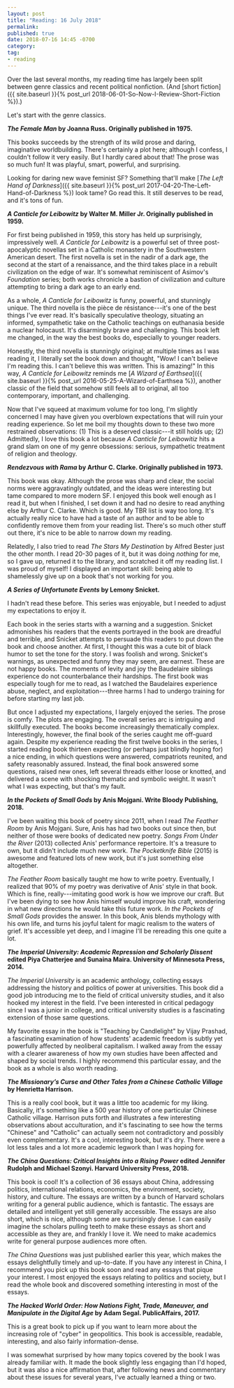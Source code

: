 ```yaml
---
layout: post
title: "Reading: 16 July 2018"
permalink:
published: true
date: 2018-07-16 14:45 -0700
category:
tag:
- reading
---
```


Over the last several months, my reading time has largely been split between genre classics and recent political nonfiction. (And [short fiction]({{ site.baseurl }}{% post_url 2018-06-01-So-Now-I-Review-Short-Fiction %}).)

Let's start with the genre classics.

***The Female Man* by Joanna Russ. Originally published in 1975.**

This books succeeds by the strength of its wild prose and daring, imaginative worldbuilding. There's certainly a plot here; although I confess, I couldn't follow it very easily. But I hardly cared about that! The prose was so much fun! It was playful, smart, powerful, and surprising.

Looking for daring new wave feminist SF? Something that'll make [*The Left Hand of Darkness*]({{ site.baseurl }}{% post_url 2017-04-20-The-Left-Hand-of-Darkness %}) look tame? Go read this. It still deserves to be read, and it's tons of fun.

***A Canticle for Leibowitz* by Walter M. Miller Jr. Originally published in 1959.**

For first being published in 1959, this story has held up surprisingly, impressively well. *A Canticle for Leibowitz* is a powerful set of three post-apocalyptic novellas set in a Catholic monastery in the Southwestern American desert. The first novella is set in the nadir of a dark age, the second at the start of a renaissance, and the third takes place in a rebuilt civilization on the edge of war. It's somewhat reminiscent of Asimov's *Foundation* series; both works chronicle a bastion of civilization and culture attempting to bring a dark age to an early end.

As a whole, *A Canticle for Leibowitz* is funny, powerful, and stunningly unique. The third novella is the pièce de résistance---it's one of the best things I've ever read. It's basically speculative theology, situating an informed, sympathetic take on the Catholic teachings on euthanasia beside a nuclear holocaust. It's disarmingly brave and challenging. This book left me changed, in the way the best books do, especially to younger readers.

Honestly, the third novella is stunningly original; at multiple times as I was reading it, I literally set the book down and thought, "Wow! I can't believe I'm reading this. I can't believe this was written. This is amazing!" In this way, *A Canticle for Leibowitz* reminds me [*A Wizard of Earthsea*]({{ site.baseurl }}{% post_url 2016-05-25-A-Wizard-of-Earthsea %}), another classic of the field that somehow still feels all to original, all too contemporary, important, and challenging.

Now that I've squeed at maximum volume for too long, I'm slightly concerned I may have given you overblown expectations that will ruin your reading experience. So let me boil my thoughts down to these two more restrained observations: (1) This is a deserved classic---it still holds up; (2) Admittedly, I love this book a lot because *A Canticle for Leibowitiz* hits a grand slam on one of my genre obsessions: serious, sympathetic treatment of religion and theology.

***Rendezvous with Rama* by Arthur C. Clarke. Originally published in 1973.**

This book was okay. Although the prose was sharp and clear, the social norms were aggravatingly outdated, and the ideas were interesting but tame compared to more modern SF. I enjoyed this book well enough as I read it, but when I finished, I set down it and had no desire to read anything else by Arthur C. Clarke. Which is good. My TBR list is way too long. It's actually really nice to have had a taste of an author and to be able to confidently remove them from your reading list. There's so much other stuff out there, it's nice to be able to narrow down my reading.

Relatedly, I also tried to read *The Stars My Destination* by Alfred Bester just the other month. I read 20-30 pages of it, but it was doing *nothing* for me, so I gave up, returned it to the library, and scratched it off my reading list. I was proud of myself! I displayed an important skill: being able to shamelessly give up on a book that's not working for you.

***A Series of Unfortunate Events* by Lemony Snicket.**

I hadn't read these before. This series was enjoyable, but I needed to adjust my expectations to enjoy it.

Each book in the series starts with a warning and a suggestion. Snicket admonishes his readers that the events portrayed in the book are dreadful and terrible, and Snicket attempts to persuade this readers to put down the book and choose another. At first, I thought this was a cute bit of black humor to set the tone for the story. I was foolish and wrong. Snicket's warnings, as unexpected and funny they may seem, are earnest. These are not happy books. The moments of levity and joy the Baudelaire siblings experience do not counterbalance their hardships. The first book was especially tough for me to read, as I watched the Baudelaires experience abuse, neglect, and exploitation---three harms I had to undergo training for before starting my last job.

But once I adjusted my expectations, I largely enjoyed the series. The prose is comfy. The plots are engaging. The overall series arc is intriguing and skillfully executed. The books become increasingly thematically complex. Interestingly, however, the final book of the series caught me off-guard again. Despite my experience reading the first twelve books in the series, I started reading book thirteen expecting (or perhaps just blindly hoping for) a nice ending, in which questions were answered, compatriots reunited, and safety reasonably assured. Instead, the final book answered some questions, raised new ones, left several threads either loose or knotted, and delivered a scene with shocking thematic and symbolic weight. It wasn't what I was expecting, but that's my fault.

***In the Pockets of Small Gods* by Anis Mojgani. Write Bloody Publishing, 2018.**

I've been waiting this book of poetry since 2011, when I read *The Feather Room* by Anis Mojgani. Sure, Anis has had two books out since then, but neither of those were books of dedicated new poetry. *Songs From Under the River* (2013) collected Anis' performance repertoire. It's a treasure to own, but it didn't include much new work. *The Pocketknife Bible* (2015) is awesome and featured lots of new work, but it's just something else altogether.

*The Feather Room* basically taught me how to write poetry. Eventually, I realized that 90% of my poetry was derivative of Anis' style in that book. Which is fine, really---imitating good work is how we improve our craft. But I've been dying to see how Anis himself would improve his craft, wondering in what new directions he would take this future work. *In the Pockets of Small Gods* provides the answer. In this book, Anis blends mythology with his own life, and turns his joyful talent for magic realism to the waters of grief. It's accessible yet deep, and I imagine I'll be rereading this one quite a lot.

***The Imperial University: Academic Repression and Scholarly Dissent* edited Piya Chatterjee and Sunaina Maira. University of Minnesota Press, 2014.**

*The Imperial University* is an academic anthology, collecting essays addressing the history and politics of power at universities. This book did a good job introducing me to the field of critical university studies, and it also hooked my interest in the field. I've been interested in critical pedagogy since I was a junior in college, and critical university studies is a fascinating extension of those same questions.

My favorite essay in the book is "Teaching by Candlelight" by Vijay Prashad, a fascinating examination of how students' academic freedom is subtly yet powerfully affected by neoliberal capitalism. I walked away from the essay with a clearer awareness of how my own studies have been affected and shaped by social trends. I highly recommend this particular essay, and the book as a whole is also worth reading.

***The Missionary’s Curse and Other Tales from a Chinese Catholic Village* by Henrietta Harrison.**

This is a really cool book, but it was a little too academic for my liking. Basically, it's something like a 500 year history of one particular Chinese Catholic village. Harrison puts forth and illustrates a few interesting observations about acculturation, and it's fascinating to see how the terms "Chinese" and "Catholic" can actually seem not contradictory and possibly even complementary. It's a cool, interesting book, but it's dry. There were a lot less tales and a lot more academic legwork than I was hoping for.

***The China Questions: Critical Insights into a Rising Power* edited Jennifer Rudolph and Michael Szonyi. Harvard University Press, 2018.**

This book is cool! It's a collection of 36 essays about China, addressing politics, international relations, economics, the environment, society, history, and culture. The essays are written by a bunch of Harvard scholars writing for a general public audience, which is fantastic. The essays are detailed and intelligent yet still generally accessible. The essays are also short, which is nice, although some are surprisingly dense. I can easily imagine the scholars pulling teeth to make these essays as short and accessible as they are, and frankly I love it. We need to make academics write for general purpose audiences more often.

*The China Questions* was just published earlier this year, which makes the essays delightfully timely and up-to-date. If you have any interest in China, I recommend you pick up this book soon and read any essays that pique your interest. I most enjoyed the essays relating to politics and society, but I read the whole book and discovered something interesting in most of the essays.

***The Hacked World Order: How Nations Fight, Trade, Maneuver, and Manipulate in the Digital Age* by Adam Segal. PublicAffairs, 2017.**

This is a great book to pick up if you want to learn more about the increasing role of "cyber" in geopolitics. This book is accessible, readable, interesting, and also fairly information-dense.

I was somewhat surprised by how many topics covered by the book I was already familiar with. It made the book slightly less engaging than I'd hoped, but it was also a nice affirmation that, after following news and commentary about these issues for several years, I've actually learned a thing or two.
